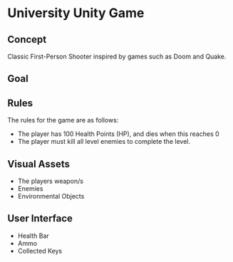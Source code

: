 University Unity Game
=

## Concept

Classic First-Person Shooter inspired by games such as Doom and Quake.

## Goal

## Rules

The rules for the game are as follows:
* The player has 100 Health Points (HP), and dies when this reaches 0
* The player must kill all level enemies to complete the level.

## Visual Assets

* The players weapon/s
* Enemies
* Environmental Objects

## User Interface

* Health Bar
* Ammo
* Collected Keys
